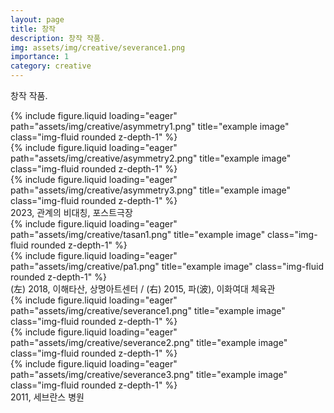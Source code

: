 ```yaml
---
layout: page
title: 창작
description: 창작 작품.
img: assets/img/creative/severance1.png
importance: 1
category: creative
---
```


창작 작품.

<div class="row">
    <div class="col-sm mt-3 mt-md-0">
        {% include figure.liquid loading="eager" path="assets/img/creative/asymmetry1.png" title="example image" class="img-fluid rounded z-depth-1" %}
    </div>
    <div class="col-sm mt-3 mt-md-0">
        {% include figure.liquid loading="eager" path="assets/img/creative/asymmetry2.png" title="example image" class="img-fluid rounded z-depth-1" %}
    </div>
    <div class="col-sm mt-3 mt-md-0">
        {% include figure.liquid loading="eager" path="assets/img/creative/asymmetry3.png" title="example image" class="img-fluid rounded z-depth-1" %}
    </div>
</div>
<div class="caption">
    2023, 관계의 비대칭, 포스트극장
</div>

<div class="row">
    <div class="col-sm-8 mt-3 mt-md-0">
        {% include figure.liquid loading="eager" path="assets/img/creative/tasan1.png" title="example image" class="img-fluid rounded z-depth-1" %}
    </div>
    <div class="col-sm-4 mt-3 mt-md-0">
        {% include figure.liquid loading="eager" path="assets/img/creative/pa1.png" title="example image" class="img-fluid rounded z-depth-1" %}
    </div>
</div>
<div class="caption">
    (左) 2018, 이해타산, 상명아트센터 / (右) 2015, 파(波), 이화여대 체육관
</div>

<div class="row">
    <div class="col-sm mt-3 mt-md-0">
        {% include figure.liquid loading="eager" path="assets/img/creative/severance1.png" title="example image" class="img-fluid rounded z-depth-1" %}
    </div>
    <div class="col-sm mt-3 mt-md-0">
        {% include figure.liquid loading="eager" path="assets/img/creative/severance2.png" title="example image" class="img-fluid rounded z-depth-1" %}
    </div>
    <div class="col-sm mt-3 mt-md-0">
        {% include figure.liquid loading="eager" path="assets/img/creative/severance3.png" title="example image" class="img-fluid rounded z-depth-1" %}
    </div>
</div>
<div class="caption">
    2011, 세브란스 병원
</div>
